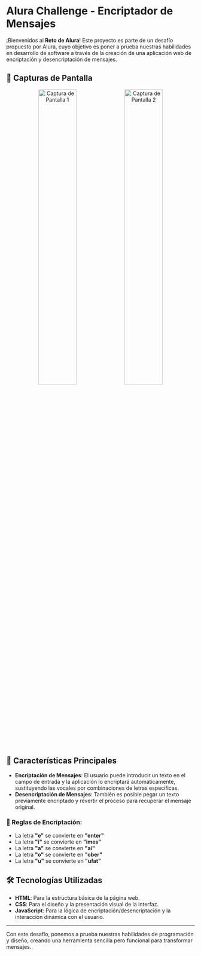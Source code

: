 # Alura Challenge - Encriptador de Mensajes

¡Bienvenidos al **Reto de Alura**! Este proyecto es parte de un desafío propuesto por Alura, cuyo objetivo es poner a prueba nuestras habilidades en desarrollo de software a través de la creación de una aplicación web de encriptación y desencriptación de mensajes.

## 📸 Capturas de Pantalla

<p align="center">
  <img src="https://github.com/jgarzon97/Alura-Challenge/assets/87027831/8251251a-ca46-4f27-9bae-3ac872d3d8ca" alt="Captura de Pantalla 1" width="45%">
  <img src="https://github.com/jgarzon97/Alura-Challenge/assets/87027831/f3f944a2-642c-47df-b1a6-8ab7c211f81b" alt="Captura de Pantalla 2" width="45%">
</p>

## 🚀 Características Principales

- **Encriptación de Mensajes**: El usuario puede introducir un texto en el campo de entrada y la aplicación lo encriptará automáticamente, sustituyendo las vocales por combinaciones de letras específicas.
- **Desencriptación de Mensajes**: También es posible pegar un texto previamente encriptado y revertir el proceso para recuperar el mensaje original.

### 📜 Reglas de Encriptación:
- La letra **"e"** se convierte en **"enter"**
- La letra **"i"** se convierte en **"imes"**
- La letra **"a"** se convierte en **"ai"**
- La letra **"o"** se convierte en **"ober"**
- La letra **"u"** se convierte en **"ufat"**

## 🛠️ Tecnologías Utilizadas

- **HTML**: Para la estructura básica de la página web.
- **CSS**: Para el diseño y la presentación visual de la interfaz.
- **JavaScript**: Para la lógica de encriptación/desencriptación y la interacción dinámica con el usuario.

---

Con este desafío, ponemos a prueba nuestras habilidades de programación y diseño, creando una herramienta sencilla pero funcional para transformar mensajes.
